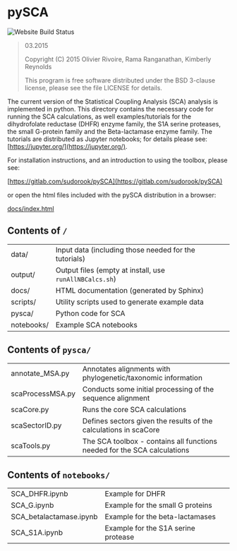 # pySCA

![Website Build Status](https://gitlab.com/sudorook/pySCA/badges/master/build.svg)

> 03.2015 
>
> Copyright (C) 2015 Olivier Rivoire, Rama Ranganathan, Kimberly Reynolds
>
> This program is free software distributed under the BSD 3-clause license,
> please see the file LICENSE for details.

The current version of the Statistical Coupling Analysis (SCA) analysis is
implemented in python. This directory contains the necessary code for running
the SCA calculations, as well examples/tutorials for the dihydrofolate
reductase (DHFR) enzyme family, the S1A serine proteases, the small G-protein
family and the Beta-lactamase enzyme family. The tutorials are distributed as
Jupyter notebooks; for details please see:
[https://jupyter.org/](https://jupyter.org/).

For installation instructions, and an introduction to using the toolbox, please
see:

[https://gitlab.com/sudorook/pySCA](https://gitlab.com/sudorook/pySCA)

or open the html files included with the pySCA distribution in a browser:

[docs/index.html](docs/index.html)

## Contents of `/`

|            |                                                         |
| :---       | :---                                                    |
| data/      | Input data (including those needed for the tutorials)   |
| output/    | Output files (empty at install, use `runAllNBCalcs.sh`) |
| docs/      | HTML documentation (generated by Sphinx)                |
| scripts/   | Utility scripts used to generate example data           |
| pysca/     | Python code for SCA                                     |
| notebooks/ | Example SCA notebooks                                   |

## Contents of `pysca/`

|                  |                                                                          |
| :---             | :---                                                                     |
| annotate_MSA.py  | Annotates alignments with phylogenetic/taxonomic information             |
| scaProcessMSA.py | Conducts some initial processing of the sequence alignment               |
| scaCore.py       | Runs the core SCA calculations                                           |
| scaSectorID.py   | Defines sectors given the results of the calculations in scaCore         |
| scaTools.py      | The SCA toolbox - contains all functions needed for the SCA calculations |

## Contents of `notebooks/`

|                         |                                     |
| :---                    | :---                                |
| SCA_DHFR.ipynb          | Example for DHFR                    |
| SCA_G.ipynb             | Example for the small G proteins    |
| SCA_betalactamase.ipynb | Example for the beta-lactamases     |
| SCA_S1A.ipynb           | Example for the S1A serine protease |
